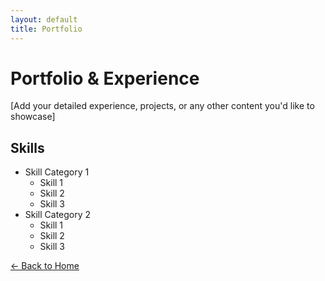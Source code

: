 ```yaml
---
layout: default
title: Portfolio
---
```


# Portfolio & Experience

[Add your detailed experience, projects, or any other content you'd like to showcase]

## Skills
- Skill Category 1
  - Skill 1
  - Skill 2
  - Skill 3
- Skill Category 2
  - Skill 1
  - Skill 2
  - Skill 3

[← Back to Home](/)